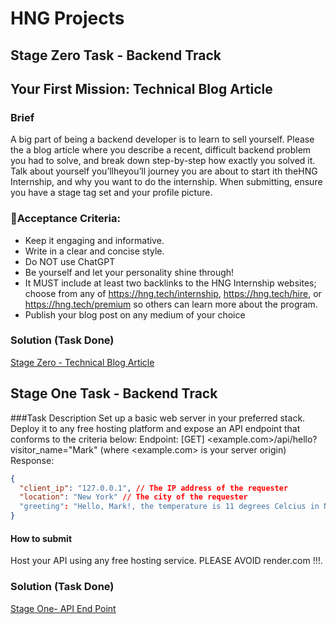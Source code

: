 # HNG Projects

## Stage Zero Task - Backend Track

## Your First Mission: Technical Blog Article
### Brief
A big part of being a backend developer is to learn to sell yourself. Please the  a  blog article where you describe a recent, difficult backend problem you had to solve, and break down step-by-step how exactly you solved it. Talk about yourself you’llheyou’ll journey you are about to start  ith theHNG Internship, and why you want to do the internship.
When submitting, ensure you have a stage tag set and your profile picture.
### :memo:Acceptance Criteria:

- Keep it engaging and informative.
- Write in a clear and concise style.
- Do NOT use ChatGPT
- Be yourself and let your personality shine through!
- It MUST include at least two backlinks to the HNG Internship websites; choose from any of https://hng.tech/internship, https://hng.tech/hire, or https://hng.tech/premium so others can learn more about the program.
- Publish your blog post on any medium of your choice

### Solution (Task Done)
[Stage Zero - Technical Blog Article](https://medium.com/@alchemistlowkey/a-day-in-the-life-of-a-backend-software-engineer-60b4e0e01f25)

## Stage One Task - Backend Track
###Task Description
Set up a basic web server in your preferred stack. Deploy it to any free hosting platform and expose an API endpoint that conforms to the criteria below:
Endpoint: [GET] <example.com>/api/hello?visitor_name="Mark" (where <example.com> is your server origin)
Response:

```json
{
  "client_ip": "127.0.0.1", // The IP address of the requester
  "location": "New York" // The city of the requester
  "greeting": "Hello, Mark!, the temperature is 11 degrees Celcius in New York"
}
```
#### How to submit
Host your API using any free hosting service. PLEASE AVOID render.com !!!.

### Solution (Task Done)
[Stage One- API End Point](https://hng-henna.vercel.app/api/hello?visitor_name=Mark)
